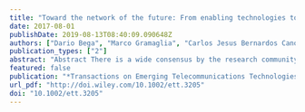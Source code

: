 ```yaml
---
title: "Toward the network of the future: From enabling technologies to 5G concepts"
date: 2017-08-01
publishDate: 2019-08-13T08:40:09.090648Z
authors: ["Dario Bega", "Marco Gramaglia", "Carlos Jesus Bernardos Cano", "Albert Banchs", "Xavier Costa-Perez"]
publication_types: ["2"]
abstract: "Abstract There is a wide consensus by the research community and the industry that it will not be possible to satisfy future mobile traffic demand and application requirements by simply evolving the current fourth-generation architecture. Instead, there is a need for a considerable revision of the mobile network system: such an effort is commonly referred to as the future fifth-generation (5G) architecture, and large-scale initiatives all around the globe have been launched worldwide to address this challenge. While these initiatives have not yet defined the future 5G architecture, the research community has already invested a very substantial effort on the definition of new individual technologies. The fact that all new proposals are tagged as 5G has created a lot of confusion on what 5G really is. The aim of this article is to shed some light on the current status of the 5G architecture definition and the trends on the required technologies. Our key contributions are the following: (1) we review the requirements for 5G identified by the different worldwide initiatives, highlighting similarities and differences, (2) we discuss current trends in technologies, showing that there is a wide consensus on the key enablers for 5G, and (3) we make an effort to understand the new concepts that need to be devised, building on the enablers, to satisfy the desired requirements."
featured: false
publication: "*Transactions on Emerging Telecommunications Technologies*"
url_pdf: "http://doi.wiley.com/10.1002/ett.3205"
doi: "10.1002/ett.3205"
---
```


